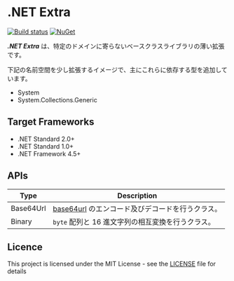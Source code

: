 # .NET Extra
[![Build status](https://ci.appveyor.com/api/projects/status/18guum32xluunws0/branch/master?svg=true)](https://ci.appveyor.com/project/inasync/dotnetextra/branch/master)
[![NuGet](https://img.shields.io/nuget/v/Inasync.DotNetExtra.svg)](https://www.nuget.org/packages/Inasync.DotNetExtra/)

***.NET Extra*** は、特定のドメインに寄らないベースクラスライブラリの薄い拡張です。

下記の名前空間を少し拡張するイメージで、主にこれらに依存する型を追加しています。

- System
- System.Collections.Generic


## Target Frameworks
- .NET Standard 2.0+
- .NET Standard 1.0+
- .NET Framework 4.5+


## APIs
| Type                           | Description |
| ---                            | ---         |
| Base64Url                      | [base64url](https://tools.ietf.org/html/rfc4648#page-7) のエンコード及びデコードを行うクラス。 |
| Binary                         | `byte` 配列と 16 進文字列の相互変換を行うクラス。 |


## Licence
This project is licensed under the MIT License - see the [LICENSE](LICENSE) file for details
